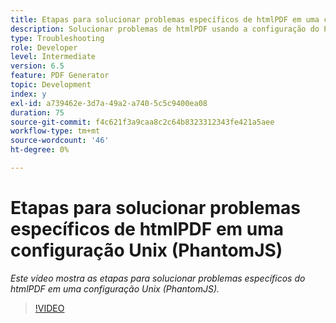 ```yaml
---
title: Etapas para solucionar problemas específicos de htmlPDF em uma configuração Unix (PhantomJS)
description: Solucionar problemas de htmlPDF usando a configuração do PhantomJS no UNIX.
type: Troubleshooting
role: Developer
level: Intermediate
version: 6.5
feature: PDF Generator
topic: Development
index: y
exl-id: a739462e-3d7a-49a2-a740-5c5c9400ea08
duration: 75
source-git-commit: f4c621f3a9caa8c2c64b8323312343fe421a5aee
workflow-type: tm+mt
source-wordcount: '46'
ht-degree: 0%

---
```


# Etapas para solucionar problemas específicos de htmlPDF em uma configuração Unix (PhantomJS)

*Este vídeo mostra as etapas para solucionar problemas específicos do htmlPDF em uma configuração Unix (PhantomJS).*

>[!VIDEO](https://video.tv.adobe.com/v/335546?quality=12&learn=on)
